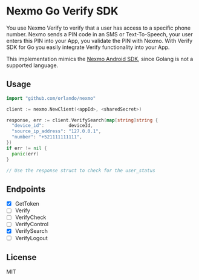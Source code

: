 # Nexmo Go Verify SDK

You use Nexmo Verify to verify that a user has access to a specific phone number. Nexmo sends a PIN code in an SMS or Text-To-Speech, your user enters this PIN into your App, you validate the PIN with Nexmo. With Verify SDK for Go you easily integrate Verify functionality into your App.

This implementation mimics the [Nexmo Android SDK](https://github.com/Nexmo/verify-android-sdk), since Golang is not a supported language.

## Usage

```go
import "github.com/orlando/nexmo"

client := nexmo.NewClient(<appId>, <sharedSecret>)

response, err := client.VerifySearch(map[string]string {
  "device_id":         deviceId,
  "source_ip_address": "127.0.0.1",
  "number": "+521111111111",
})
if err != nil {
  panic(err)
}

// Use the response struct to check for the user_status
```

## Endpoints

* [x] GetToken
* [ ] Verify
* [ ] VerifyCheck
* [ ] VerifyControl
* [x] VerifySearch
* [ ] VerifyLogout

## License

MIT
